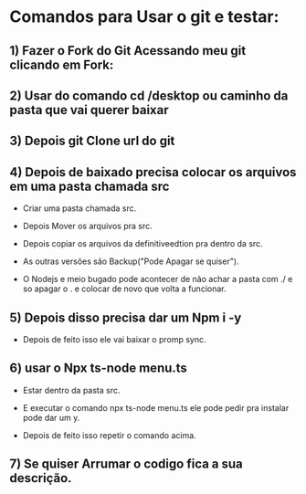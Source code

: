 # Comandos para Usar o git e testar:

## 1) Fazer o Fork do Git Acessando meu git clicando em Fork:

## 2) Usar do comando cd /desktop ou caminho da pasta que vai querer baixar

## 3) Depois git Clone url do git

## 4) Depois de baixado precisa colocar os arquivos em uma pasta chamada src

- Criar uma pasta chamada src.

- Depois Mover os arquivos pra src.

- Depois copiar os arquivos da definitiveedtion pra dentro da src.

- As outras versões são Backup("Pode Apagar se quiser").

- O Nodejs e meio bugado pode acontecer de não achar a pasta com ./ e so apagar o . e colocar de novo que volta a funcionar.

## 5) Depois disso precisa dar um Npm i -y

- Depois de feito isso ele vai baixar o promp sync.

## 6) usar o Npx ts-node menu.ts

- Estar dentro da pasta src.

- E executar o comando npx ts-node menu.ts ele pode pedir pra instalar pode dar um y.

- Depois de feito isso repetir o comando acima.

## 7) Se quiser Arrumar o codigo fica a sua descrição.
